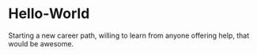 # Hello-World
Starting a new career path, willing to learn from anyone offering help, that would be awesome.
